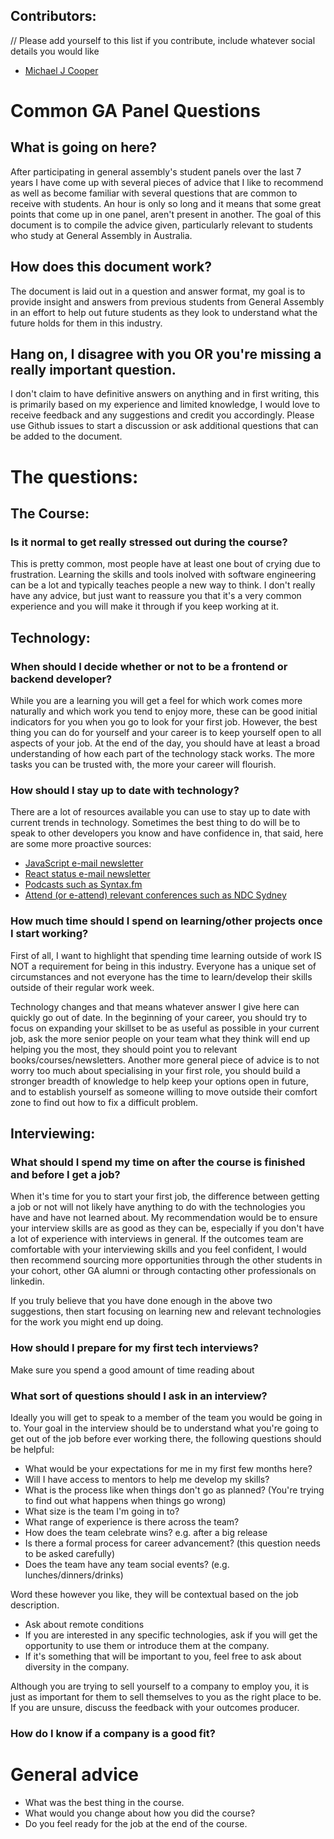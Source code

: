 ## Contributors:

// Please add yourself to this list if you contribute, include whatever social details you would like

- [Michael J Cooper](https://github.com/Scoutski) 

# Common GA Panel Questions

## What is going on here?

After participating in general assembly's student panels over the last 7 years I have come up with several pieces of advice that I like to recommend as well as become familiar with several questions that are common to receive with students. An hour is only so long and it means that some great points that come up in one panel, aren't present in another. The goal of this document is to compile the advice given, particularly relevant to students who study at General Assembly in Australia.

## How does this document work?

The document is laid out in a question and answer format, my goal is to provide insight and answers from previous students from General Assembly in an effort to help out future students as they look to understand what the future holds for them in this industry.

## Hang on, I disagree with you OR you're missing a really important question.

I don't claim to have definitive answers on anything and in first writing, this is primarily based on my experience and limited knowledge, I would love to receive feedback and any suggestions and credit you accordingly. Please use Github issues to start a discussion or ask additional questions that can be added to the document.

# The questions:

## The Course:

### Is it normal to get really stressed out during the course?

This is pretty common, most people have at least one bout of crying due to frustration. Learning the skills and tools inolved with software engineering can be a lot and typically teaches people a new way to think. I don't really have any advice, but just want to reassure you that it's a very common experience and you will make it through if you keep working at it.

## Technology:

### When should I decide whether or not to be a frontend or backend developer?

While you are a learning you will get a feel for which work comes more naturally and which work you tend to enjoy more, these can be good initial indicators for you when you go to look for your first job. However, the best thing you can do for yourself and your career is to keep yourself open to all aspects of your job. At the end of the day, you should have at least a broad understanding of how each part of the technology stack works. The more tasks you can be trusted with, the more your career will flourish.

### How should I stay up to date with technology?

There are a lot of resources available you can use to stay up to date with current trends in technology. Sometimes the best thing to do will be to speak to other developers you know and have confidence in, that said, here are some more proactive sources:

- [JavaScript e-mail newsletter](https://javascriptweekly.com/)
- [React status e-mail newsletter](https://react.statuscode.com/)
- [Podcasts such as Syntax.fm](https://syntax.fm/)
- [Attend (or e-attend) relevant conferences such as NDC Sydney](https://ndcsydney.com/)

### How much time should I spend on learning/other projects once I start working?

First of all, I want to highlight that spending time learning outside of work IS NOT a requirement for being in this industry. Everyone has a unique set of circumstances and not everyone has the time to learn/develop their skills outside of their regular work week.

Technology changes and that means whatever answer I give here can quickly go out of date. In the beginning of your career, you should try to focus on expanding your skillset to be as useful as possible in your current job, ask the more senior people on your team what they think will end up helping you the most, they should point you to relevant books/courses/newsletters. Another more general piece of advice is to not worry too much about specialising in your first role, you should build a stronger breadth of knowledge to help keep your options open in future, and to establish yourself as someone willing to move outside their comfort zone to find out how to fix a difficult problem.

## Interviewing:

### What should I spend my time on after the course is finished and before I get a job?

When it's time for you to start your first job, the difference between getting a job or not will not likely have anything to do with the technologies you have and have not learned about. My recommendation would be to ensure your interview skills are as good as they can be, especially if you don't have a lot of experience with interviews in general. If the outcomes team are comfortable with your interviewing skills and you feel confident, I would then recommend sourcing more opportunities through the other students in your cohort, other GA alumni or through contacting other professionals on linkedin.

If you truly believe that you have done enough in the above two suggestions, then start focusing on learning new and relevant technologies for the work you might end up doing.

### How should I prepare for my first tech interviews?

Make sure you spend a good amount of time reading about 

### What sort of questions should I ask in an interview?

Ideally you will get to speak to a member of the team you would be going in to. Your goal in the interview should be to understand what you're going to get out of the job before ever working there, the following questions should be helpful:

- What would be your expectations for me in my first few months here?
- Will I have access to mentors to help me develop my skills?
- What is the process like when things don't go as planned? (You're trying to find out what happens when things go wrong)
- What size is the team I'm going in to?
- What range of experience is there across the team?
- How does the team celebrate wins? e.g. after a big release
- Is there a formal process for career advancement? (this question needs to be asked carefully)
- Does the team have any team social events? (e.g. lunches/dinners/drinks)

Word these however you like, they will be contextual based on the job description.
- Ask about remote conditions
- If you are interested in any specific technologies, ask if you will get the opportunity to use them or introduce them at the company.
- If it's something that will be important to you, feel free to ask about diversity in the company.

Although you are trying to sell yourself to a company to employ you, it is just as important for them to sell themselves to you as the right place to be. If you are unsure, discuss the feedback with your outcomes producer.

### How do I know if a company is a good fit?

# General advice

- What was the best thing in the course.
- What would you change about how you did the course?
- Do you feel ready for the job at the end of the course.
